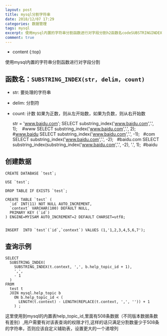 ```yaml
---
layout: post
title: mysql分割字符串
date: 2018/12/07 17:29
categories: 数据管理
tags: mysql
excerpt: 使用mysql内置的字符串分割函数进行对字段分割h2函数名codeSUBSTRINGINDEXstrdelimcountcodeh2ullistr要处理的字符串lilidelim分割符lilicount计数如果为正数则从左开始数如果为负数则从右开始数liulprecodeclasslanguagesqlstrwwwbaiducomSELECTsubstringindexwwwbaiducom1ww
comment: true
---
```


* content
{:top}

使用mysql内置的字符串分割函数进行对字段分割

## 函数名：`SUBSTRING_INDEX(str, delim, count)`

  * str: 要处理的字符串
  * delim: 分割符
  * count: 计数 如果为正数，则从左开始数，如果为负数，则从右开始数

    
    
    str = 'www.baidu.com';
    SELECT substring_index('www.baidu.com','.', 1);    #www
    SELECT substring_index('www.baidu.com','.', 2);    #www.baidu
    SELECT substring_index('www.baidu.com','.', -1);   #com
    SELECT substring_index('www.baidu.com','.', -2);   #baidu.com
    SELECT substring_index(substring_index('www.baidu.com','.', -2), '.', 1);  #baidu
    

## 创建数据

    
    
    CREATE DATABASE `test`;
    
    USE `test`;
    
    DROP TABLE IF EXISTS `test`;
    
    CREATE TABLE `test` (
      `id` INT(11) NOT NULL AUTO_INCREMENT,
      `context` VARCHAR(100) DEFAULT NULL,
      PRIMARY KEY (`id`)
    ) ENGINE=MYISAM AUTO_INCREMENT=2 DEFAULT CHARSET=utf8;
    
    
    INSERT  INTO `test`(`id`,`context`) VALUES (1,'1,2,3,4,5,6,7');
    

## 查询示例

    
    
    SELECT 
      SUBSTRING_INDEX(
        SUBSTRING_INDEX(t.context, ',', b.help_topic_id + 1),
        ',',
        - 1
      ) 
    FROM
      test t 
      JOIN mysql.help_topic b 
        ON b.help_topic_id < (
          LENGTH(t.context) - LENGTH(REPLACE(t.context, ',', '')) + 1
        ) ;
    

这里使用到mysql的内置表help_topic_id,里面有508条数据（不同版本数据条数有差别）,用户需要有对该表查询的权限才行,这样的话只满足分割数量少于508条的字符串，否则应该自定义辅助表，设置更大的一个递增列


    